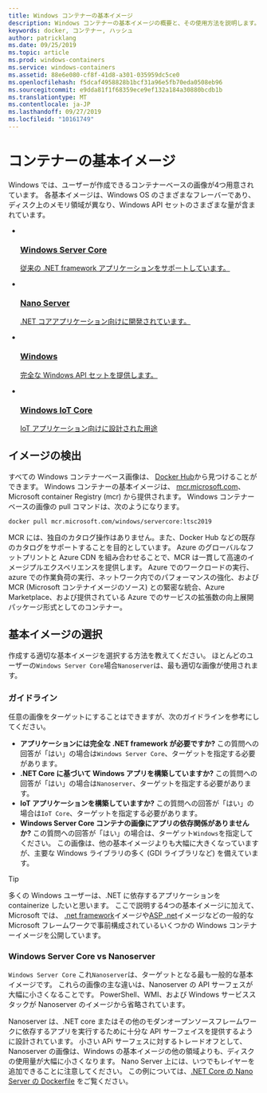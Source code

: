 ```yaml
---
title: Windows コンテナーの基本イメージ
description: Windows コンテナーの基本イメージの概要と、その使用方法を説明します。
keywords: docker, コンテナー, ハッシュ
author: patricklang
ms.date: 09/25/2019
ms.topic: article
ms.prod: windows-containers
ms.service: windows-containers
ms.assetid: 88e6e080-cf8f-41d8-a301-035959dc5ce0
ms.openlocfilehash: f5dcaf4958828b1bcf31a96e5fb70eda0508eb96
ms.sourcegitcommit: e9dda81f1f68359ece9ef132a184a30880bcdb1b
ms.translationtype: MT
ms.contentlocale: ja-JP
ms.lasthandoff: 09/27/2019
ms.locfileid: "10161749"
---
```

# <a name="container-base-images"></a>コンテナーの基本イメージ

Windows では、ユーザーが作成できるコンテナーベースの画像が4つ用意されています。 各基本イメージは、Windows OS のさまざまなフレーバーであり、ディスク上のメモリ領域が異なり、Windows API セットのさまざまな量が含まれています。

<ul class="columns is-multiline has-margin-left-none has-margin-bottom-none has-padding-top-medium">
    <li class="column is-one-quarter has-padding-top-small-mobile has-padding-bottom-small">
        <a class="is-undecorated is-full-height is-block"
            href="https://hub.docker.com/_/microsoft-windows-servercore" data-linktype="external">
            <article class="card has-outline-hover is-relative is-full-height has-padding-none">
                    <div class="cardImageOuter bgdAccent1 has-padding-top-large has-padding-bottom-large has-padding-left-large has-padding-right-large">
                        <div class="cardImage centered has-padding-top-large has-padding-bottom-large has-padding-left-large has-padding-right-large">
                            <img src="media/Microsoft_logo.svg" alt="" data-linktype="relative-path">
                        </div>
                    </div>
                <div class="card-content has-text-overflow-ellipsis has-padding-top-small">
                    <div class="has-padding-bottom-none">
                        <h3 class="is-size-4 has-margin-top-none has-margin-bottom-none has-text-primary">Windows Server Core</h3>
                    </div>
                    <div class="is-size-7 has-margin-top-small has-line-height-reset">
                        <p>従来の .NET framework アプリケーションをサポートしています。</p>
                    </div>
                </div>
            </article>
        </a>
    </li>
    <li class="column is-one-quarter has-padding-top-small-mobile has-padding-bottom-small">
        <a class="is-undecorated is-full-height is-block"
            href="https://hub.docker.com/_/microsoft-windows-nanoserver" data-linktype="external">
            <article class="card has-outline-hover is-relative is-full-height has-padding-none">
                    <div class="cardImageOuter bgdAccent1 has-padding-top-large has-padding-bottom-large has-padding-left-large has-padding-right-large">
                        <div class="cardImage centered has-padding-top-large has-padding-bottom-large has-padding-left-large has-padding-right-large">
                            <img src="media/Microsoft_logo.svg" alt="" data-linktype="relative-path">
                        </div>
                    </div>
                <div class="card-content has-text-overflow-ellipsis has-padding-top-small">
                    <div class="has-padding-bottom-none">
                        <h3 class="is-size-4 has-margin-top-none has-margin-bottom-none has-text-primary">Nano Server</h3>
                    </div>
                    <div class="is-size-7 has-margin-top-small has-line-height-reset">
                        <p>.NET コアアプリケーション向けに開発されています。</p>
                    </div>
                </div>
            </article>
        </a>
    </li>
    <li class="column is-one-quarter has-padding-top-small-mobile has-padding-bottom-small">
        <a class="is-undecorated is-full-height is-block"
            href="https://hub.docker.com/_/microsoft-windows" data-linktype="external">
            <article class="card has-outline-hover is-relative is-full-height has-padding-none">
                    <div class="cardImageOuter bgdAccent1 has-padding-top-large has-padding-bottom-large has-padding-left-large has-padding-right-large">
                        <div class="cardImage centered has-padding-top-large has-padding-bottom-large has-padding-left-large has-padding-right-large">
                            <img src="media/Microsoft_logo.svg" alt="" data-linktype="relative-path">
                        </div>
                    </div>
                <div class="card-content has-text-overflow-ellipsis has-padding-top-small">
                    <div class="has-padding-bottom-none">
                        <h3 class="is-size-4 has-margin-top-none has-margin-bottom-none has-text-primary">Windows</h3>
                    </div>
                    <div class="is-size-7 has-margin-top-small has-line-height-reset">
                        <p>完全な Windows API セットを提供します。</p>
                    </div>
                </div>
            </article>
        </a>
    </li>
    <li class="column is-one-quarter has-padding-top-small-mobile has-padding-bottom-small">
        <a class="is-undecorated is-full-height is-block"
            href="https://hub.docker.com/_/microsoft-windows-iotcore" data-linktype="external">
            <article class="card has-outline-hover is-relative is-full-height has-padding-none">
                    <div class="cardImageOuter bgdAccent1 has-padding-top-large has-padding-bottom-large has-padding-left-large has-padding-right-large">
                        <div class="cardImage centered has-padding-top-large has-padding-bottom-large has-padding-left-large has-padding-right-large">
                            <img src="media/Microsoft_logo.svg" alt="" data-linktype="relative-path">
                        </div>
                    </div>
                <div class="card-content has-text-overflow-ellipsis has-padding-top-small">
                    <div class="has-padding-bottom-none">
                        <h3 class="is-size-4 has-margin-top-none has-margin-bottom-none has-text-primary">Windows IoT Core</h3>
                    </div>
                    <div class="is-size-7 has-margin-top-small has-line-height-reset">
                        <p>IoT アプリケーション向けに設計された用途</p>
                    </div>
                </div>
            </article>
        </a>
    </li>
</ul>

## <a name="image-discovery"></a>イメージの検出

すべての Windows コンテナーベース画像は、 [Docker Hub](https://hub.docker.com/_/microsoft-windows-base-os-images)から見つけることができます。 Windows コンテナーの基本イメージは、 [mcr.microsoft.com](https://azure.microsoft.com/en-us/services/container-registry/)、Microsoft container Registry (mcr) から提供されます。 Windows コンテナーベースの画像の pull コマンドは、次のようになります。

```code
docker pull mcr.microsoft.com/windows/servercore:ltsc2019
```

MCR には、独自のカタログ操作はありません。また、Docker Hub などの既存のカタログをサポートすることを目的としています。 Azure のグローバルなフットプリントと Azure CDN を組み合わせることで、MCR は一貫して高速のイメージプルエクスペリエンスを提供します。 Azure でのワークロードの実行、azure での作業負荷の実行、ネットワーク内でのパフォーマンスの強化、および MCR (Microsoft コンテナイメージのソース) との緊密な統合、Azure Marketplace、および提供されている Azure でのサービスの拡張数の向上展開パッケージ形式としてのコンテナー。

## <a name="choosing-a-base-image"></a>基本イメージの選択

作成する適切な基本イメージを選択する方法を教えてください。 ほとんどのユーザーの`Windows Server Core`場合`Nanoserver`は、最も適切な画像が使用されます。

### <a name="guidelines"></a>ガイドライン

 任意の画像をターゲットにすることはできますが、次のガイドラインを参考にしてください。

- **アプリケーションには完全な .NET framework が必要ですか?** この質問への回答が「はい」の場合は`Windows Server Core`、ターゲットを指定する必要があります。
- **.NET Core に基づいて Windows アプリを構築していますか?** この質問への回答が「はい」の場合は`Nanoserver`、ターゲットを指定する必要があります。
- **IoT アプリケーションを構築していますか?** この質問への回答が「はい」の場合は`IoT Core`、ターゲットを指定する必要があります。
- **Windows Server Core コンテナの画像にアプリの依存関係がありませんか?** この質問への回答が「はい」の場合は、ターゲット`Windows`を指定してください。 この画像は、他の基本イメージよりも大幅に大きくなっていますが、主要な Windows ライブラリの多く (GDI ライブラリなど) を備えています。

> [!TIP]
> 多くの Windows ユーザーは、.NET に依存するアプリケーションを containerize したいと思います。 ここで説明する4つの基本イメージに加えて、Microsoft では、 [.net framework](https://hub.docker.com/_/microsoft-dotnet-framework)イメージや[ASP .net](https://hub.docker.com/_/microsoft-dotnet-framework-aspnet/)イメージなどの一般的な Microsoft フレームワークで事前構成されているいくつかの Windows コンテナーイメージを公開しています。

### <a name="windows-server-core-vs-nanoserver"></a>Windows Server Core vs Nanoserver

`Windows Server Core` これ`Nanoserver`は、ターゲットとなる最も一般的な基本イメージです。 これらの画像の主な違いは、Nanoserver の API サーフェスが大幅に小さくなることです。 PowerShell、WMI、および Windows サービススタックが Nanoserver のイメージから省略されています。

Nanoserver は、.NET core またはその他のモダンオープンソースフレームワークに依存するアプリを実行するために十分な API サーフェイスを提供するように設計されています。 小さい APi サーフェスに対するトレードオフとして、Nanoserver の画像は、Windows の基本イメージの他の領域よりも、ディスクの使用量が大幅に小さくなります。 Nano Server 上には、いつでもレイヤーを追加できることに注意してください。 この例については、[.NET Core の Nano Server の Dockerfile](https://github.com/dotnet/dotnet-docker/blob/master/2.1/sdk/nanoserver-1803/amd64/Dockerfile) をご覧ください。
